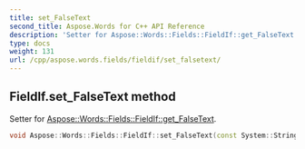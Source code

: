 ```yaml
---
title: set_FalseText
second_title: Aspose.Words for C++ API Reference
description: 'Setter for Aspose::Words::Fields::FieldIf::get_FalseText.'
type: docs
weight: 131
url: /cpp/aspose.words.fields/fieldif/set_falsetext/
---
```

## FieldIf.set_FalseText method


Setter for [Aspose::Words::Fields::FieldIf::get_FalseText](../get_falsetext/).

```cpp
void Aspose::Words::Fields::FieldIf::set_FalseText(const System::String &value)
```

